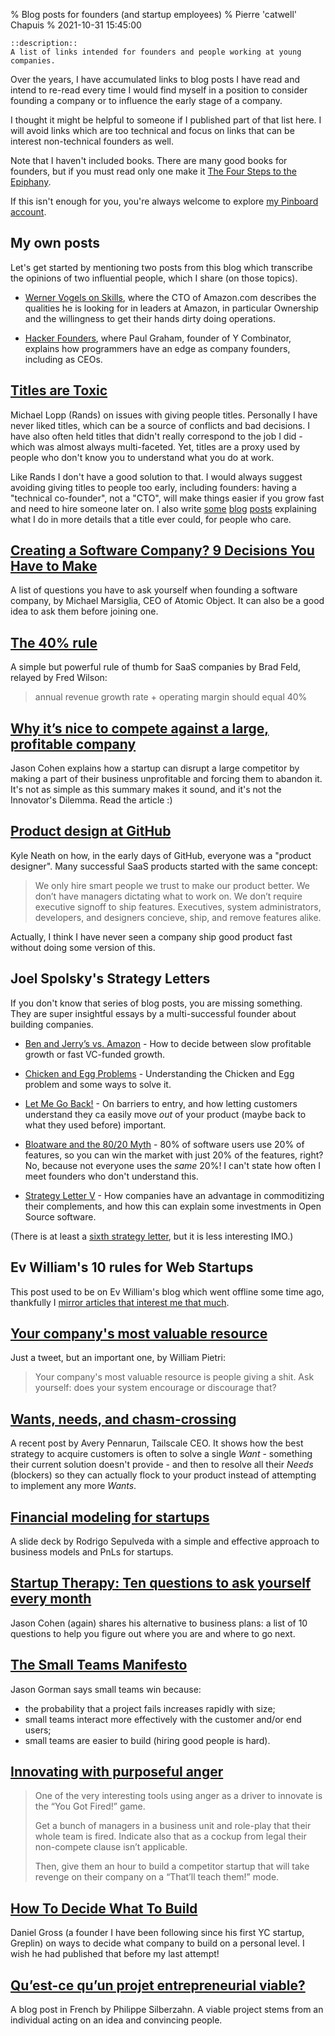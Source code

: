 % Blog posts for founders (and startup employees)
% Pierre 'catwell' Chapuis
% 2021-10-31 15:45:00

    ::description::
    A list of links intended for founders and people working at young companies.

Over the years, I have accumulated links to blog posts I have read and intend to re-read every time I would find myself in a position to consider founding a company or to influence the early stage of a company.

I thought it might be helpful to someone if I published part of that list here. I will avoid links which are too technical and focus on links that can be interest non-technical founders as well.

Note that I haven't included books. There are many good books for founders, but if you must read only one make it [The Four Steps to the Epiphany](https://www.amazon.com/Four-Steps-Epiphany-Steve-Blank/dp/0989200507).

If this isn't enough for you, you're always welcome to explore [my Pinboard account](https://pinboard.in/u:catwell/).

## My own posts

Let's get started by mentioning two posts from this blog which transcribe the opinions of two influential people, which I share (on those topics).

- [Werner Vogels on Skills](https://blog.separateconcerns.com/2013-03-24-vogels-skills.html), where the CTO of Amazon.com describes the qualities he is looking for in leaders at Amazon, in particular Ownership and the willingness to get their hands dirty doing operations.

- [Hacker Founders](https://blog.separateconcerns.com/2014-05-28-hacker-founders.html), where Paul Graham, founder of Y Combinator, explains how programmers have an edge as company founders, including as CEOs.

## [Titles are Toxic](https://randsinrepose.com/archives/titles-are-toxic/)

Michael Lopp (Rands) on issues with giving people titles. Personally I have never liked titles, which can be a source of conflicts and bad decisions. I have also often held titles that didn't really correspond to the job I did - which was almost always multi-faceted. Yet, titles are a proxy used by people who don't know you to understand what you do at work.

Like Rands I don't have a good solution to that. I would always suggest avoiding giving titles to people too early, including founders: having a "technical co-founder", not a "CTO", will make things easier if you grow fast and need to hire someone later on. I also write [some](https://blog.separateconcerns.com/2013-06-20-three-years-proprietary-projects.html) [blog](https://blog.separateconcerns.com/2018-01-06-four-years.html) [posts](https://blog.separateconcerns.com/2021-05-01-inch.html) explaining what I do in more details that a title ever could, for people who care.

## [Creating a Software Company? 9 Decisions You Have to Make](https://spin.atomicobject.com/2014/06/02/software-company-decisions/)

A list of questions you have to ask yourself when founding a software company, by Michael Marsiglia, CEO of Atomic Object. It can also be a good idea to ask them before joining one.

## [The 40% rule](https://avc.com/2015/02/the-40-rule/)

A simple but powerful rule of thumb for SaaS companies by Brad Feld, relayed by Fred Wilson:

> annual revenue growth rate + operating margin should equal 40%

## [Why it’s nice to compete against a large, profitable company](https://blog.asmartbear.com/compete-on-profit.html)

Jason Cohen explains how a startup can disrupt a large competitor by making a part of their business unprofitable and forcing them to abandon it. It's not as simple as this summary makes it sound, and it's not the Innovator's Dilemma. Read the article :)

## [Product design at GitHub](https://warpspire.com/posts/product-design)

Kyle Neath on how, in the early days of GitHub, everyone was a "product designer". Many successful SaaS products started with the same concept:

> We only hire smart people we trust to make our product better. We don’t have managers dictating what to work on. We don’t require executive signoff to ship features. Executives, system administrators, developers, and designers concieve, ship, and remove features alike.

Actually, I think I have never seen a company ship good product fast without doing some version of this.

## Joel Spolsky's Strategy Letters

If you don't know that series of blog posts, you are missing something. They are super insightful essays by a multi-successful founder about building companies.

- [Ben and Jerry’s vs. Amazon](https://www.joelonsoftware.com/2000/05/12/strategy-letter-i-ben-and-jerrys-vs-amazon/) - How to decide between slow profitable growth or fast VC-funded growth.

- [Chicken and Egg Problems](https://www.joelonsoftware.com/2000/05/24/strategy-letter-ii-chicken-and-egg-problems/) - Understanding the Chicken and Egg problem and some ways to solve it.

- [Let Me Go Back!](https://www.joelonsoftware.com/2000/06/03/strategy-letter-iii-let-me-go-back/) - On barriers to entry, and how letting customers understand they ca easily move *out* of your product (maybe back to what they used before) important.

- [Bloatware and the 80/20 Myth](https://www.joelonsoftware.com/2001/03/23/strategy-letter-iv-bloatware-and-the-8020-myth/) - 80% of software users use 20% of features, so you can win the market with just 20% of the features, right? No, because not everyone uses the *same* 20%! I can't state how often I meet founders who don't understand this.

- [Strategy Letter V](https://www.joelonsoftware.com/2002/06/12/strategy-letter-v/) - How companies have an advantage in commoditizing their complements, and how this can explain some investments in Open Source software.

(There is at least a [sixth strategy letter](https://www.joelonsoftware.com/2007/09/18/strategy-letter-vi/), but it is less interesting IMO.)

## Ev William's 10 rules for Web Startups

This post used to be on Ev William's blog which went offline some time ago, thankfully I [mirror articles that interest me that much](http://files.catwell.info/misc/mirror/evan-williams-10-rules-startups.txt).

## [Your company's most valuable resource](https://twitter.com/williampietri/status/732602463082188801)

Just a tweet, but an important one, by William Pietri:

> Your company's most valuable resource is people giving a shit. Ask yourself: does your system encourage or discourage that?

## [Wants, needs, and chasm-crossing](https://apenwarr.ca/log/20211024)

A recent post by Avery Pennarun, Tailscale CEO. It shows how the best strategy to acquire customers is often to solve a single *Want* - something their current solution doesn't provide - and then to resolve all their *Needs* (blockers) so they can actually flock to your product instead of attempting to implement any more *Wants*.

## [Financial modeling for startups](https://www.slideshare.net/rodrigo1971/financial-modeling-for-startups)

A slide deck by Rodrigo Sepulveda with a simple and effective approach to business models and PnLs for startups.


## [Startup Therapy: Ten questions to ask yourself every month](https://blog.asmartbear.com/startup-business-plan.html)

Jason Cohen (again) shares his alternative to business plans: a list of 10 questions to help you figure out where you are and where to go next.

## [The Small Teams Manifesto](http://codemanship.co.uk/parlezuml/blog/?postid=1322)

Jason Gorman says small teams win because:

- the probability that a project fails increases rapidly with size;
- small teams interact more effectively with the customer and/or end users;
- small teams are easier to build (hiring good people is hard).

## [Innovating with purposeful anger](https://www.icopilots.com/innovation-mindset/innovating-purposeful-anger-12965)

> One of the very interesting tools using anger as a driver to innovate is the “You Got Fired!” game.
>
> Get a bunch of managers in a business unit and role-play that their whole team is fired. Indicate also that as a cockup from legal their non-compete clause isn’t applicable.
>
> Then, give them an hour to build a competitor startup that will take revenge on their company on a “That’ll teach them!” mode.

## [How To Decide What To Build](https://dcgross.com/decide-what-to-build/)

Daniel Gross (a founder I have been following since his first YC startup, Greplin) on ways to decide what company to build on a personal level. I wish he had published that before my last attempt!

## [Qu’est-ce qu’un projet entrepreneurial viable?](https://philippesilberzahn.com/2011/10/03/projet-entrepreneurial-viable/)

A blog post in French by Philippe Silberzahn. A viable project stems from an individual acting on an idea and convincing people.

